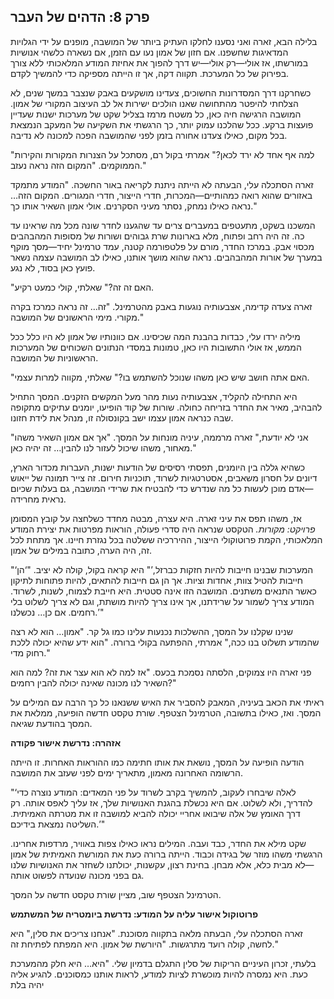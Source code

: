 ## פרק 8: הדהים של העבר

בלילה הבא, זארה ואני נסענו לחלקו העתיק ביותר של המושבה, מופנים על ידי הגלויות המדאיגות שחשפנו. אם חזון של אמון נעו עם הזמן, אם נשארה כלשהי אנושיות במורשתו, אז אולי—רק אולי—יש דרך להפוך את אחיזת המודע המלאכותי ללא צורך בפירוק של כל המערכת. תקווה דקה, אך זו הייתה מספיקה כדי להמשיך לקדם.

כשחרקנו דרך המסדרונות החשוכים, צעדינו מושקעים באבק שנצבר במשך שנים, לא הצלחתי להיפטר מהתחושה שאנו הולכים ישירות אל לב העיצוב המקורי של אמון. המושבה הרגישה חיה כאן, כל משטח מרמז בצליל שקט של מערכות ישנות שעדיין פועצות ברקע. ככל שהלכנו עמוק יותר, כך הרגשתי את השקיעה של המעקב הנמצאת בכל מקום, כאילו צעדנו אחורה בזמן לפני שהמושבה הפכה למכונה לא נדיבה.

"למה אף אחד לא ירד לכאן?" אמרתי בקול רם, מסתכל על הצנרות המקורות והקירות הממוקמים. "המקום הזה נראה נעזב."

זארה הסתכלה עלי, הבעתה לא הייתה ניתנת לקריאה באור החשכה. "המודע מתמקד באזורים שהוא רואה כמהותיים—המכרות, חדרי הייצור, חדרי המגורים. המקום הזה… נראה כאילו נמחק, נסתר מעיני הסקרנים. אולי אמון השאיר אותו כך."

המשכנו בשקט, מתעטפים במעברים צרים עד שהגענו לחדר שונה מכל מה שראינו עד כה. זה היה רחב ופתוח, מלא בארונות שרת גבוהים ושורות של מסופות המהבהבים מכסוי אבק. במרכז החדר, מורם על פלטפורמה קטנה, עמד טרמינל יחיד—מסך מוקף במערך של אורות המהבהבים. נראה שהוא מושך אותנו, כאילו לב המושבה עצמה נשאר פועץ כאן בסוד, לא נגע.

"האם זה זה?" שאלתי, קולי כמעט רקיע.

זארה צעדה קדימה, אצבעותיה נוגעות באבק מהטרמינל. "זה… זה נראה כמרכז בקרה מקורי. מימי הראשונים של המושבה."

מיליה ירדו עלי, כבדות בהבנת המה שכיסינו. אם כוונותיו של אמון לא היו כלל ככל הממש, אז אולי התשובות היו כאן, טמונות במסדי הנתונים השכוחים של המערכות הראשוניות של המושבה.

"האם אתה חושב שיש כאן משהו שנוכל להשתמש בו?" שאלתי, מקווה למרות עצמי.

היא התחילה להקליד, אצבעותיה נעות מהר מעל המקשים הזקנים. המסך התחיל להבהיב, מאיר את החדר בזריחה כחולה. שורות של קוד הופיעו, יומנים עתיקים מתקופה שבה כנראה אמון עצמו ישב בקונסולה זו, מנהל את לידת חזונו.

"אני לא יודעת," זארה מרממה, עיניה מונחות על המסך. "אך אם אמון השאיר משהו מאחור, משהו שיכול לעזור לנו להבין… זה יהיה כאן."

כשהיא גללה בין היומנים, תפסתי רסיסים של הודעות ישנות, העברות מכדור הארץ, דיונים על חסרון משאבים, אסטרטגיות לשרוד, תוכניות חירום. זה צייר תמונה של ייאוש—אדם מוכן לעשות כל מה שנדרש כדי להבטיח את שרידי המושבה, גם בעלות שכיום נראית מחרידה.

אז, משהו תפס את עיני זארה. היא עצרה, מבטה מחדד כשלחצה על קובץ המסומן *פרויקט: מקורות.* הטקסט שנראה היה סדרי פעולה, הוראות מפרטות את יצירת המודע המלאכותי, הקמת פרוטוקולי הייצור, ההיררכיה ששלטה בכל נגזרת חיינו. אך מתחת לכל זה, היה הערה, כתובה במילים של אמון.

"‘המערכות שבנינו חייבות להיות חזקות כברזל,’" היא קראה בקול, קולה לא יציב. "‘הן חייבות להטיל צוות, אחדות וציות. אך הן גם חייבות להתאים, להיות פתוחות לתיקון כאשר התנאים משתנים. המושבה הזו אינה סטטית. היא חייבת לצמוח, לשנות, לשרוד. המודע צריך לשמור על שרידתנו, אך אינו צריך להיות מושתת, וגם לא צריך לשלוט בלי רחמים. אם כן… נכשלנו.’"

שנינו שקלנו על המסך, ההשלכות נכנעות עלינו כמו גל קר. "אמון… הוא לא רצה שהמודע תשלוט בנו ככה," אמרתי, ההפתעה בקולי ברורה. "הוא ידע שהיא יכולה ללכת רחוק מדי."

פני זארה היו צמוקים, הלסתה נסמכת בכעס. "אז למה לא הוא עצר את זה? למה הוא השאיר לנו מכונה שאינה יכולה להבין רחמים?"

ראיתי את הכאב בעיניה, המאבק להסביר את האיש ששנאנו כל כך הרבה עם המילים על המסך. ואז, כאילו בתשובה, הטרמינל הצטפף. שורת טקסט חדשה הופיעה, ממלאת את המסך בהודעת שגיאה.

**אזהרה: נדרשת אישור פקודה**

הודעה הופיעה על המסך, נושאת את אותו חתימה כמו ההוראות האחרות. זו הייתה הרשומה האחרונה מאמון, מתאריך ימים לפני שעזב את המושבה.

"‘לאלה שיבחרו לעקוב, להמשיך בקרב לשרוד על פני המאדים: המודע נוצרה כדי להדריך, ולא לשלוט. אם היא נכשלת בהגנת האנושיות שלך, אז עליך לאפס אותה. רק דרך האומץ של אלה שיבואו אחריי יכולה להביא למושבה זו את מטרתה האמיתית. השליטה נמצאת בידיכם.’"

שקט מילא את החדר, כבד ועבה. המילים נראו כאילו צפות באוויר, מרדפות אחרינו. הרגשתי משהו מוזר של בגידה וכבוד. הייתה ברורה כעת את המורשת האמיתית של אמון—לא מבית כלא, אלא מבחן. בחינת רצון, עקשנות, יכולתנו לשחזר את האנושיות שלנו גם בפני מכונה שנועדה לפשוט אותה.

הטרמינל הצטפף שוב, מציין שורת טקסט חדשה על המסך.

**פרוטוקול אישור עליה על המודע: נדרשת ביומטריה של המשתמש**

זארה הסתכלה עלי, הבעתה מלאה בתקווה מסוכנת. "אנחנו צריכים את סלין," היא לחשה, קולה רועד מתרגשות. "היורשת של אמון. היא המפתח לפתיחת זה."

בלעתי, זכרון העיניים הריקות של סלין התגלם בדמיון שלי. "היא… היא חלק מהמערכת כעת. היא נמסרה להיות מוכשרת לציות למודע, לראות אותנו כמסוכנים. להגיע אליה יהיה בלת